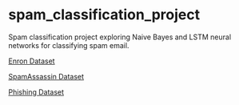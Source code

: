 # spam_classification_project
Spam classification project exploring Naive Bayes and LSTM neural networks for classifying spam email. 

[Enron Dataset](http://nlp.cs.aueb.gr/software_and_datasets/Enron-Spam/index.html)

[SpamAssassin Dataset](https://spamassassin.apache.org/old/publiccorpus/)

[Phishing Dataset](https://www.kaggle.com/datasets/subhajournal/phishingemails)

